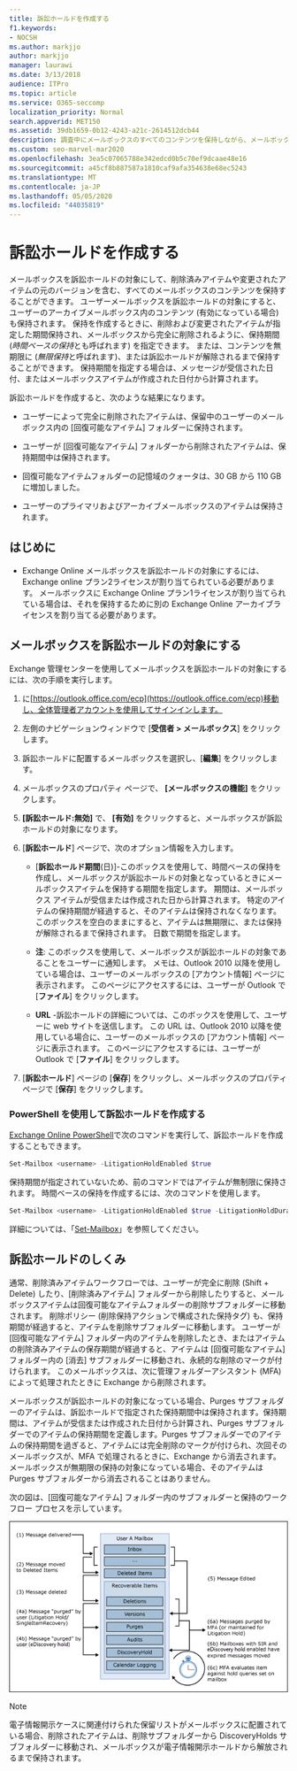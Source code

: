 ```yaml
---
title: 訴訟ホールドを作成する
f1.keywords:
- NOCSH
ms.author: markjjo
author: markjjo
manager: laurawi
ms.date: 3/13/2018
audience: ITPro
ms.topic: article
ms.service: O365-seccomp
localization_priority: Normal
search.appverid: MET150
ms.assetid: 39db1659-0b12-4243-a21c-2614512dcb44
description: 調査中にメールボックスのすべてのコンテンツを保持しながら、メールボックスを訴訟ホールドの対象にする方法について説明します。
ms.custom: seo-marvel-mar2020
ms.openlocfilehash: 3ea5c07065788e342edcd0b5c70ef9dcaae48e16
ms.sourcegitcommit: a45cf8b887587a1810caf9afa354638e68ec5243
ms.translationtype: MT
ms.contentlocale: ja-JP
ms.lasthandoff: 05/05/2020
ms.locfileid: "44035819"
---
```

# <a name="create-a-litigation-hold"></a>訴訟ホールドを作成する

メールボックスを訴訟ホールドの対象にして、削除済みアイテムや変更されたアイテムの元のバージョンを含む、すべてのメールボックスのコンテンツを保持することができます。 ユーザーメールボックスを訴訟ホールドの対象にすると、ユーザーのアーカイブメールボックス内のコンテンツ (有効になっている場合) も保持されます。 保持を作成するときに、削除および変更されたアイテムが指定した期間保持され、メールボックスから完全に削除されるように、保持期間 (*時間ベースの保持*とも呼ばれます) を指定できます。 または、コンテンツを無期限に (*無限保持*と呼ばれます)、または訴訟ホールドが解除されるまで保持することができます。 保持期間を指定する場合は、メッセージが受信された日付、またはメールボックスアイテムが作成された日付から計算されます。 
  
訴訟ホールドを作成すると、次のような結果になります。
  
- ユーザーによって完全に削除されたアイテムは、保留中のユーザーのメールボックス内の [回復可能なアイテム] フォルダーに保持されます。
    
- ユーザーが [回復可能なアイテム] フォルダーから削除されたアイテムは、保持期間中は保持されます。
    
- 回復可能なアイテムフォルダーの記憶域のクォータは、30 GB から 110 GB に増加しました。
    
- ユーザーのプライマリおよびアーカイブメールボックスのアイテムは保持されます。
    
## <a name="before-you-begin"></a>はじめに

- Exchange Online メールボックスを訴訟ホールドの対象にするには、Exchange online プラン2ライセンスが割り当てられている必要があります。 メールボックスに Exchange Online プラン1ライセンスが割り当てられている場合は、それを保持するために別の Exchange Online アーカイブライセンスを割り当てる必要があります。
    

## <a name="place-a-mailbox-on-litigation-hold"></a>メールボックスを訴訟ホールドの対象にする

Exchange 管理センターを使用してメールボックスを訴訟ホールドの対象にするには、次の手順を実行します。

1. に[https://outlook.office.com/ecp](https://outlook.office.com/ecp)移動し、全体管理者アカウントを使用してサインインします。

2. 左側のナビゲーションウィンドウで [**受信者 > メールボックス**] をクリックします。

3. 訴訟ホールドに配置するメールボックスを選択し、[**編集**] をクリックします。

4. メールボックスのプロパティ ページで、 **[メールボックスの機能]** をクリックします。
    
5. **[訴訟ホールド:無効]** で、 **[有効]** をクリックすると、メールボックスが訴訟ホールドの対象になります。
    
6. [**訴訟ホールド**] ページで、次のオプション情報を入力します。 
    
    - [**訴訟ホールド期間**(日)]-このボックスを使用して、時間ベースの保持を作成し、メールボックスが訴訟ホールドの対象となっているときにメールボックスアイテムを保持する期間を指定します。 期間は、メールボックス アイテムが受信または作成された日から計算されます。 特定のアイテムの保持期間が経過すると、そのアイテムは保持されなくなります。 このボックスを空白のままにすると、アイテムは無期限に、または保持が解除されるまで保持されます。 日数で期間を指定します。
    
    - **注**: このボックスを使用して、メールボックスが訴訟ホールドの対象であることをユーザーに通知します。 メモは、Outlook 2010 以降を使用している場合は、ユーザーのメールボックスの [アカウント情報] ページに表示されます。 このページにアクセスするには、ユーザーが Outlook で [**ファイル**] をクリックします。
    
    - **URL** -訴訟ホールドの詳細については、このボックスを使用して、ユーザーに web サイトを送信します。 この URL は、Outlook 2010 以降を使用している場合に、ユーザーのメールボックスの [アカウント情報] ページに表示されます。 このページにアクセスするには、ユーザーが Outlook で [**ファイル**] をクリックします。

7. [**訴訟ホールド**] ページの [**保存**] をクリックし、メールボックスのプロパティページで [**保存**] をクリックします。

### <a name="create-a-litigation-hold-using-powershell"></a>PowerShell を使用して訴訟ホールドを作成する

[Exchange Online PowerShell](https://docs.microsoft.com/powershell/exchange/exchange-online/connect-to-exchange-online-powershell/connect-to-exchange-online-powershell)で次のコマンドを実行して、訴訟ホールドを作成することもできます。

```powershell
Set-Mailbox <username> -LitigationHoldEnabled $true
```

保持期間が指定されていないため、前のコマンドではアイテムが無制限に保持されます。 時間ベースの保持を作成するには、次のコマンドを使用します。

```powershell
Set-Mailbox <username> -LitigationHoldEnabled $true -LitigationHoldDuration <number of days>
```

詳細については、「[Set-Mailbox](https://docs.microsoft.com/powershell/module/exchange/mailboxes/set-mailbox)」を参照してください。

## <a name="how-does-litigation-hold-work"></a>訴訟ホールドのしくみ

通常、削除済みアイテムワークフローでは、ユーザーが完全に削除 (Shift + Delete) したり、[削除済みアイテム] フォルダーから削除したりすると、メールボックスアイテムは回復可能なアイテムフォルダーの削除サブフォルダーに移動されます。 削除ポリシー (削除保持アクションで構成された保持タグ) も、保持期間が経過すると、アイテムを削除サブフォルダーに移動します。 ユーザーが [回復可能なアイテム] フォルダー内のアイテムを削除したとき、またはアイテムの削除済みアイテムの保存期間が経過すると、アイテムは [回復可能なアイテム] フォルダー内の [消去] サブフォルダーに移動され、永続的な削除のマークが付けられます。 このメールボックスは、次に管理フォルダーアシスタント (MFA) によって処理されたときに Exchange から削除されます。

メールボックスが訴訟ホールドの対象になっている場合、Purges サブフォルダーのアイテムは、訴訟ホールドで指定された保持期間中は保持されます。保持期間は、アイテムが受信または作成された日付から計算され、Purges サブフォルダーでのアイテムの保持期間を定義します。Purges サブフォルダーでのアイテムの保持期間を過ぎると、アイテムには完全削除のマークが付けられ、次回そのメールボックスが、MFA で処理されるときに、Exchange から消去されます。メールボックスが無期限の保持の対象になっている場合、そのアイテムは Purges サブフォルダーから消去されることはありません。

次の図は、[回復可能なアイテム] フォルダー内のサブフォルダーと保持のワークフロー プロセスを示しています。

![訴訟ホールドライフサイクル](../media/LitigationHoldLifeCycle.png)

> [!NOTE]
> 電子情報開示ケースに関連付けられた保留リストがメールボックスに配置されている場合、削除されたアイテムは、削除サブフォルダーから DiscoveryHolds サブフォルダーに移動され、メールボックスが電子情報開示ホールドから解放されるまで保持されます。
  
